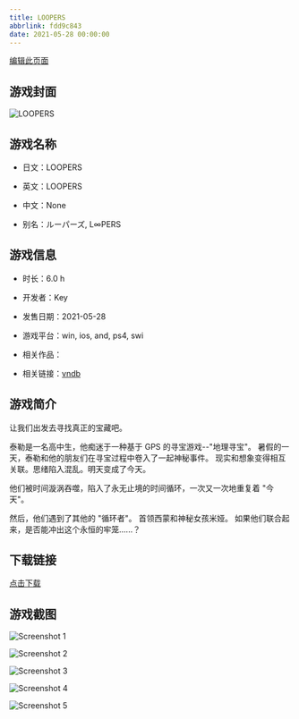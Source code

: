 ```yaml
---
title: LOOPERS
abbrlink: fdd9c843
date: 2021-05-28 00:00:00
---
```

[编辑此页面](https://github.com/ACG-3/ADV3-source/blob/main/source/_posts/games/LOOPERS.md)

## 游戏封面

![LOOPERS](https%3A//pan.timero.xyz/onedrive/img_lib_001/LOOPERS_cover.avif)


## 游戏名称

- 日文：LOOPERS
- 英文：LOOPERS
- 中文：None

- 别名：ルーパーズ, L∞PERS


## 游戏信息

- 时长：6.0 h
- 开发者：Key
- 发售日期：2021-05-28
- 游戏平台：win, ios, and, ps4, swi
- 相关作品：

- 相关链接：[vndb](https://vndb.org/v29445)


## 游戏简介

让我们出发去寻找真正的宝藏吧。

泰勒是一名高中生，他痴迷于一种基于 GPS 的寻宝游戏--"地理寻宝"。
暑假的一天，泰勒和他的朋友们在寻宝过程中卷入了一起神秘事件。
现实和想象变得相互关联。思绪陷入混乱。明天变成了今天。

他们被时间漩涡吞噬，陷入了永无止境的时间循环，一次又一次地重复着 "今天"。

然后，他们遇到了其他的 "循环者"。
首领西蒙和神秘女孩米娅。
如果他们联合起来，是否能冲出这个永恒的牢笼......？




## 下载链接

[点击下载](https://pan.timero.xyz/onedrive/adv_lib_001/LOOPERS)


## 游戏截图


![Screenshot 1](https%3A//pan.timero.xyz/onedrive/img_lib_001/LOOPERS_Screenshot_1.avif)

![Screenshot 2](https%3A//pan.timero.xyz/onedrive/img_lib_001/LOOPERS_Screenshot_2.avif)

![Screenshot 3](https%3A//pan.timero.xyz/onedrive/img_lib_001/LOOPERS_Screenshot_3.avif)

![Screenshot 4](https%3A//pan.timero.xyz/onedrive/img_lib_001/LOOPERS_Screenshot_4.avif)

![Screenshot 5](https%3A//pan.timero.xyz/onedrive/img_lib_001/LOOPERS_Screenshot_5.avif)

